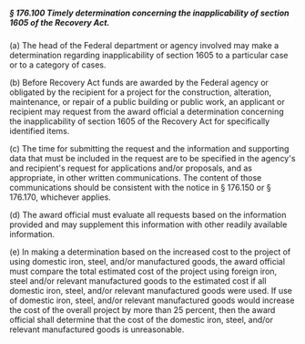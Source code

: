 ##### § 176.100 Timely determination concerning the inapplicability of section 1605 of the Recovery Act. #####

(a) The head of the Federal department or agency involved may make a determination regarding inapplicability of section 1605 to a particular case or to a category of cases.

(b) Before Recovery Act funds are awarded by the Federal agency or obligated by the recipient for a project for the construction, alteration, maintenance, or repair of a public building or public work, an applicant or recipient may request from the award official a determination concerning the inapplicability of section 1605 of the Recovery Act for specifically identified items.

(c) The time for submitting the request and the information and supporting data that must be included in the request are to be specified in the agency's and recipient's request for applications and/or proposals, and as appropriate, in other written communications. The content of those communications should be consistent with the notice in § 176.150 or § 176.170, whichever applies.

(d) The award official must evaluate all requests based on the information provided and may supplement this information with other readily available information.

(e) In making a determination based on the increased cost to the project of using domestic iron, steel, and/or manufactured goods, the award official must compare the total estimated cost of the project using foreign iron, steel and/or relevant manufactured goods to the estimated cost if all domestic iron, steel, and/or relevant manufactured goods were used. If use of domestic iron, steel, and/or relevant manufactured goods would increase the cost of the overall project by more than 25 percent, then the award official shall determine that the cost of the domestic iron, steel, and/or relevant manufactured goods is unreasonable.